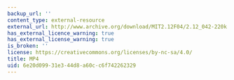 ```yaml
---
backup_url: ''
content_type: external-resource
external_url: http://www.archive.org/download/MIT2.12F04/2.12_042-220k.mp4
has_external_licence_warning: true
has_external_license_warning: true
is_broken: ''
license: https://creativecommons.org/licenses/by-nc-sa/4.0/
title: MP4
uid: 6e20d099-31e3-44d8-a60c-c6f742262329
---
```

